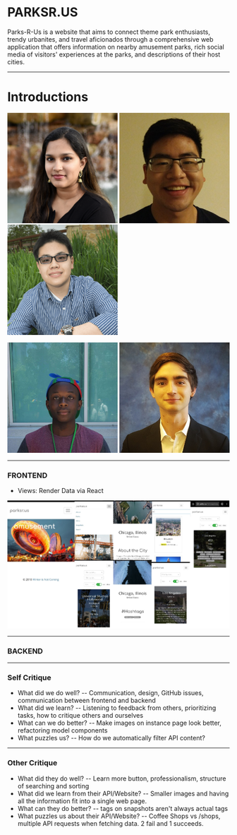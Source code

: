 # PARKSR.US

Parks-R-Us is a website that aims to connect theme park enthusiasts, trendy urbanites, and travel aficionados through a comprehensive web application that offers information on nearby amusement parks, rich social media of visitors' experiences at the parks, and descriptions of their host cities.

---

# Introductions
<img src="https://raw.githubusercontent.com/aish12/parksrus/master/frontend/parksrus-frontend/build/images/avatars/aish.jpg" width=250 height=250/> <img src="https://raw.githubusercontent.com/aish12/parksrus/master/frontend/parksrus-frontend/build/images/avatars/ben.jpg" width=250 height=250/> <img src="https://raw.githubusercontent.com/aish12/parksrus/master/frontend/parksrus-frontend/build/images/avatars/daniel.png" width=250 height=250/>

<img src="https://raw.githubusercontent.com/aish12/parksrus/master/frontend/parksrus-frontend/build/images/avatars/denalex.jpg" width=250 height=250/> <img src="https://raw.githubusercontent.com/aish12/parksrus/master/frontend/parksrus-frontend/build/images/avatars/trenton.jpg" width=250 height=250/>


---

### FRONTEND

- Views: Render Data via React

![parksr.us UI](https://github.com/aish12/parksrus/raw/master/images/mobile-hero.jpg)

---

### BACKEND

---

### Self Critique
- What did we do well?
-- Communication, design, GitHub issues, communication between frontend and backend
- What did we learn?
-- Listening to feedback from others, prioritizing tasks, how to critique others and ourselves
- What can we do better?
-- Make images on instance page look better, refactoring model components
- What puzzles us?
-- How do we automatically filter API content?

---

### Other Critique
- What did they do well?
-- Learn more button, professionalism, structure of searching and sorting
- What did we learn from their API/Website?
-- Smaller images and having all the information fit into a single web page. 
- What can they do better?
-- tags on snapshots aren't always actual tags 
- What puzzles us about their API/Website?
-- Coffee Shops vs /shops, multiple API requests when fetching data. 2 fail and 1 succeeds. 

